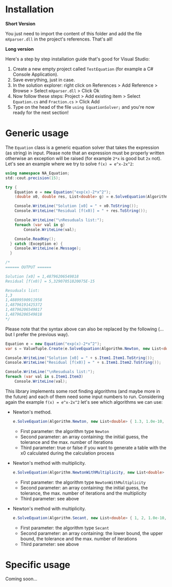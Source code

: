 # Installation

**Short Version**

You just need to import the content of this folder and add the file `mXparser.dll` in the project's references. That's all!

**Long version**

Here's a step by step installation guide that's good for Visual Studio:

 1. Create a new empty project called `TestEquation` (for example a C# Console Application).
 2. Save everything, just in case.
 3. In the solution explorer: right click on References > Add Reference > Browse > Select `mXparser.dll` > Click Ok
 4. Now follow these steps: Project > Add existing item > Select `Equation.cs` and `Fraction.cs` > Click Add
 5. Type on the head of the file `using EquationSolver;` and you're now ready for the next section!
# Generic usage

The `Equation` class is a generic equation solver that takes the expression (as string) in input. Please note that an expression must be properly written otherwise an exception will be raised (for example `2*x` is good but `2x` not). Let's see an example where we try to solve `f(x) = e^x-2x^2`:

``` c#
using namespace NA_Equation;
std::cout.precision(15);

try {
    Equation e = new Equation("exp(x)-2*x^2");
    (double x0, double res, List<double> g) = e.SolveEquation(Algorithm.Newton, new List<double> { 1.3, 1.0e-10, 20, 1 }, true);

    Console.WriteLine("Solution [x0] = " + x0.ToString());
    Console.WriteLine("Residual [f(x0)] = " + res.ToString());

    Console.WriteLine("\nResuduals list:");
    foreach (var val in g)
        Console.WriteLine(val);

    Console.ReadKey();
  } catch (Exception e) {
    Console.WriteLine(e.Message);
  }

/* 
====== OUTPUT ======

Solution [x0] = 1,48796206549818
Residual [f(x0)] = 5,32907051820075E-15

Resuduals list:
1,3
1,48899590911958
1,48796191425372
1,48796206549817
1,48796206549818
*/
```

Please note that the syntax above can also be replaced by the following (... but I prefer the previous way).

```c#
Equation e = new Equation("exp(x)-2*x^2");
var s = ValueTuple.Create(e.SolveEquation(Algorithm.Newton, new List<double> { 1.3, 1.0e-10, 20 }, true));

Console.WriteLine("Solution [x0] = " + s.Item1.Item1.ToString());
Console.WriteLine("Residual [f(x0)] = " + s.Item1.Item2.ToString());

Console.WriteLine("\nResuduals list:");
foreach (var val in s.Item1.Item3)
    Console.WriteLine(val);
```	

This library implements some root finding algorithms (and maybe more in the future) and each of them need some input numbers to run. Considering again the example `f(x) = e^x-2x^2` let's see which algorithms we can use:

 - Newton's method.
   ```c#
   e.SolveEquation(Algorithm.Newton, new List<double> { 1.3, 1.0e-10, 20 }, true);
   ```
     - First parameter: the algorithm type `Newton`
     - Second parameter: an array containing: the initial guess, the tolerance and the max. number of iterations
     - Third parameter: true or false if you want to generate a table with the x0 calculated during the calculation process
     
  - Newton's method with multiplicity.
    ```c#
    e.SolveEquation(Algorithm.NewtonWithMultiplicity, new List<double> { 1.3, 1.0e-10, 20, 1 }, true);
    ```
     - First parameter: the algorithm type `NewtonWithMultiplicity`
     - Second parameter: an array containing: the initial guess, the tolerance, the max. number of iterations and the multiplicity
     - Third parameter: see above
     
  - Newton's method with multiplicity.
    ```c#
    e.SolveEquation(Algorithm.Secant, new List<double> { 1, 2, 1.0e-10, 20 }, true)
    ```
     - First parameter: the algorithm type `Secant`
     - Second parameter: an array containing: the lower bound, the upper bound, the tolerance and the max. number of iterations
     - Third parameter: see above

# Specific usage

Coming soon...
